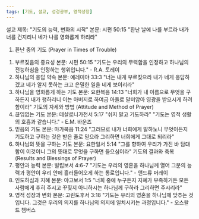 ```yaml
---
tags: [기도, 설교, 성경공부, 영적성장]
---
```


설교 제목: "기도의 능력, 변화의 시작"
본문: 시편 50:15 "환난 날에 나를 부르라 내가 너를 건지리니 네가 나를 영화롭게 하리라"
1. 환난 중의 기도 (Prayer in Times of Trouble)
1) 부르짖음의 중요성
본문: 시편 50:15
"기도는 우리의 무력함을 인정하고 하나님의 전능하심을 인정하는 행위입니다." - R.A. 토레이
2) 하나님의 응답 약속
본문: 예레미야 33:3 "너는 내게 부르짖으라 내가 네게 응답하겠고 네가 알지 못하는 크고 은밀한 일을 네게 보이리라"
3) 하나님을 영화롭게 하는 기도
본문: 요한복음 14:13 "너희가 내 이름으로 무엇을 구하든지 내가 행하리니 이는 아버지로 하여금 아들로 말미암아 영광을 받으시게 하려 함이라"
기도의 자세와 방법 (Attitude and Method of Prayer)
1) 끊임없는 기도
본문: 데살로니가전서 5:17 "쉬지 말고 기도하라"
"기도는 영적 생활의 호흡과 같습니다." - E.M. 바운즈
2) 믿음의 기도
본문: 마가복음 11:24 "그러므로 내가 너희에게 말하노니 무엇이든지 기도하고 구하는 것은 받은 줄로 믿으라 그리하면 너희에게 그대로 되리라"
3) 하나님의 뜻을 구하는 기도
본문: 요한일서 5:14 "그를 향하여 우리가 가진 바 담대함이 이것이니 그의 뜻대로 무엇을 구하면 들으심이라"
기도의 결과와 축복 (Results and Blessings of Prayer)
1) 평안과 능력
본문: 빌립보서 4:6-7
"기도는 우리의 영혼을 하나님께 열어 그분의 능력과 평안이 우리 안에 흘러들어오게 하는 통로입니다." - 앤드류 머레이
2) 인도하심과 지혜
본문: 야고보서 1:5 "너희 중에 누구든지 지혜가 부족하거든 모든 사람에게 후히 주시고 꾸짖지 아니하시는 하나님께 구하라 그리하면 주시리라"
3) 영적 성장과 변화
본문: 고린도후서 3:18
"기도는 우리의 영혼을 하나님께 맞추는 것입니다. 그것은 우리의 의지를 하나님의 의지에 일치시키는 과정입니다." - 오스왈드 챔버스